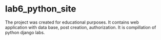 # lab6_python_site
The project was created for educational purposes. It contains web application with data base, post creation, authorization. It is compillation of python django labs.
